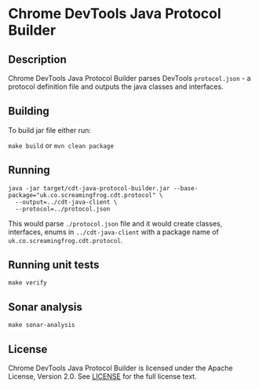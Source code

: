 # Chrome DevTools Java Protocol Builder

## Description

Chrome DevTools Java Protocol Builder parses DevTools `protocol.json` - a protocol definition file and outputs the java classes and interfaces.
 
## Building

To build jar file either run:

`make build` or `mvn clean package`

## Running

```
java -jar target/cdt-java-protocol-builder.jar --base-package="uk.co.screamingfrog.cdt.protocol" \
  --output=../cdt-java-client \
  --protocol=../protocol.json
```

This would parse `./protocol.json` file and it would create classes, interfaces, enums in `../cdt-java-client` with a package name of `uk.co.screamingfrog.cdt.protocol`.

## Running unit tests

`make verify`

## Sonar analysis

`make sonar-analysis`

## License

Chrome DevTools Java Protocol Builder is licensed under the Apache License, Version 2.0. See [LICENSE](LICENSE.txt) for the full license text.
